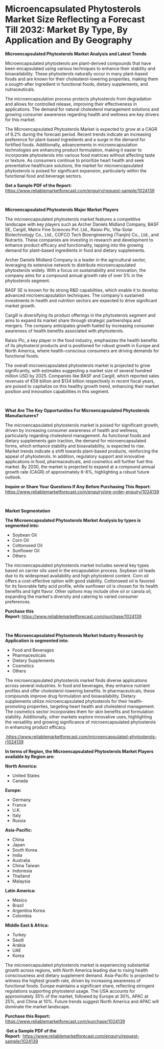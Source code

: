 <p><h1>Microencapsulated Phytosterols Market Size Reflecting a Forecast Till 2032: Market By Type, By Application and By Geography</h1></p><p><strong>Microencapsulated Phytosterols Market Analysis and Latest Trends</strong></p>
<p><p>Microencapsulated phytosterols are plant-derived compounds that have been encapsulated using various techniques to enhance their stability and bioavailability. These phytosterols naturally occur in many plant-based foods and are known for their cholesterol-lowering properties, making them a sought-after ingredient in functional foods, dietary supplements, and nutraceuticals. </p><p>The microencapsulation process protects phytosterols from degradation and allows for controlled release, improving their effectiveness in applications. The demand for natural cholesterol management solutions and growing consumer awareness regarding health and wellness are key drivers for this market.</p><p>The Microencapsulated Phytosterols Market is expected to grow at a CAGR of 6.2% during the forecast period. Recent trends indicate an increasing preference for plant-based ingredients and a surge in the demand for fortified foods. Additionally, advancements in microencapsulation technologies are enhancing product formulation, making it easier to incorporate phytosterols into various food matrices without affecting taste or texture. As consumers continue to prioritize heart health and seek preventative healthcare solutions, the market for microencapsulated phytosterols is poised for significant expansion, particularly within the functional food and beverage sectors.</p></p>
<p><strong>Get a Sample PDF of the Report:&nbsp;</strong> <a href="https://www.reliablemarketforecast.com/enquiry/request-sample/1024139?utm_campaign=1167&utm_medium=2&utm_source=Github&utm_content=ia&utm_term=18042025&utm_id=microencapsulated-phytosterols">https://www.reliablemarketforecast.com/enquiry/request-sample/1024139</a></p>
<p>&nbsp;</p>
<p><strong>Microencapsulated Phytosterols Major Market Players</strong></p>
<p><p>The microencapsulated phytosterols market features a competitive landscape with key players such as Archer Daniels Midland Company, BASF SE, Cargill, Matrix Fine Sciences Pvt. Ltd., Raisio Plc, Vita-Solar Biotechnology Co., Ltd., COFCO Tech Bioengineering (Tianjin) Co., Ltd., and Nutrartis. These companies are investing in research and development to enhance product efficacy and functionality, tapping into the growing demand for plant-based ingredients in food and dietary supplements.</p><p>Archer Daniels Midland Company is a leader in the agricultural sector, leveraging its extensive network to distribute microencapsulated phytosterols widely. With a focus on sustainability and innovation, the company aims for a compound annual growth rate of over 5% in the phytosterols segment. </p><p>BASF SE is known for its strong R&D capabilities, which enable it to develop advanced microencapsulation techniques. The company's sustained investments in health and nutrition sectors are expected to drive significant market growth.</p><p>Cargill is diversifying its product offerings in the phytosterols segment and aims to expand its market share through strategic partnerships and mergers. The company anticipates growth fueled by increasing consumer awareness of health benefits associated with phytosterols.</p><p>Raisio Plc, a key player in the food industry, emphasizes the health benefits of its phytosterol products and is positioned for robust growth in Europe and North America, where health-conscious consumers are driving demands for functional foods.</p><p>The overall microencapsulated phytosterols market is projected to grow significantly, with estimates suggesting a market size of several hundred million USD by 2025. Companies like BASF and Cargill, which reported sales revenues of €59 billion and $134 billion respectively in recent fiscal years, are poised to capitalize on this healthy growth trend, enhancing their market position and innovation capabilities in this segment.</p></p>
<p>&nbsp;</p>
<p><strong>What Are The Key Opportunities For Microencapsulated Phytosterols Manufacturers?</strong></p>
<p><p>The microencapsulated phytosterols market is poised for significant growth, driven by increasing consumer awareness of health and wellness, particularly regarding cholesterol management. As functional foods and dietary supplements gain traction, the demand for microencapsulated forms, which enhance stability and bioavailability, is expected to rise. Market trends indicate a shift towards plant-based products, reinforcing the appeal of phytosterols. In addition, regulatory support and innovative applications in food, pharmaceuticals, and cosmetics will further fuel this market. By 2030, the market is projected to expand at a compound annual growth rate (CAGR) of approximately 6-8%, highlighting a robust future outlook.</p></p>
<p><strong>Inquire or Share Your Questions If Any Before Purchasing This Report:</strong> <a href="https://www.reliablemarketforecast.com/enquiry/pre-order-enquiry/1024139?utm_campaign=1167&utm_medium=2&utm_source=Github&utm_content=ia&utm_term=18042025&utm_id=microencapsulated-phytosterols">https://www.reliablemarketforecast.com/enquiry/pre-order-enquiry/1024139</a></p>
<p>&nbsp;</p>
<p><strong>Market Segmentation</strong></p>
<p><strong>The Microencapsulated Phytosterols Market Analysis by types is segmented into:</strong></p>
<p><ul><li>Soybean Oil</li><li>Corn Oil</li><li>Cottonseed Oil</li><li>Sunflower Oil</li><li>Others</li></ul></p>
<p><p>The microencapsulated phytosterols market includes several key types based on carrier oils used in the encapsulation process. Soybean oil leads due to its widespread availability and high phytosterol content. Corn oil offers a cost-effective option with good stability. Cottonseed oil is favored for its favorable fatty acid profile, while sunflower oil is chosen for its health benefits and light flavor. Other options may include olive oil or canola oil, expanding the market's diversity and catering to varied consumer preferences.</p></p>
<p><strong>Purchase this Report:&nbsp;</strong><a href="https://www.reliablemarketforecast.com/purchase/1024139?utm_campaign=1167&utm_medium=2&utm_source=Github&utm_content=ia&utm_term=18042025&utm_id=microencapsulated-phytosterols">https://www.reliablemarketforecast.com/purchase/1024139</a></p>
<p>&nbsp;</p>
<p><strong>The Microencapsulated Phytosterols Market Industry Research by Application is segmented into:</strong></p>
<p><ul><li>Food and Beverages</li><li>Pharmaceuticals</li><li>Dietary Supplements</li><li>Cosmetics</li><li>Others</li></ul></p>
<p><p>The microencapsulated phytosterols market finds diverse applications across several industries. In food and beverages, they enhance nutrient profiles and offer cholesterol-lowering benefits. In pharmaceuticals, these compounds improve drug formulation and bioavailability. Dietary supplements utilize microencapsulated phytosterols for their health-promoting properties, targeting heart health and cholesterol management. The cosmetics sector incorporates them for skin benefits and formulation stability. Additionally, other markets explore innovative uses, highlighting the versatility and growing significance of microencapsulated phytosterols in enhancing product efficacy.</p></p>
<p><a href="https://www.reliablemarketforecast.com/microencapsulated-phytosterols-r1024139?utm_campaign=1167&utm_medium=2&utm_source=Github&utm_content=ia&utm_term=18042025&utm_id=microencapsulated-phytosterols">&nbsp;https://www.reliablemarketforecast.com/microencapsulated-phytosterols-r1024139</a></p>
<p><strong>In terms of Region, the Microencapsulated Phytosterols Market Players available by Region are:</strong></p>
<p>
    <p> <strong> North America: </strong>
        <ul>
            <li>United States</li>
            <li>Canada</li>
        </ul>
        </p> 
    <p> <strong> Europe: </strong>
        <ul>
            <li>Germany</li>
            <li>France</li>
            <li>U.K.</li>
            <li>Italy</li>
            <li>Russia</li>
        </ul>
        </p> 
    <p> <strong> Asia-Pacific: </strong>
        <ul>
            <li>China</li>
            <li>Japan</li>
            <li>South Korea</li>
            <li>India</li>
            <li>Australia</li>
            <li>China Taiwan</li>
            <li>Indonesia</li>
            <li>Thailand</li>
            <li>Malaysia</li>
        </ul>
        </p> 
    <p> <strong> Latin America: </strong>
        <ul>
            <li>Mexico</li>
            <li>Brazil</li>
            <li>Argentina Korea</li>
            <li>Colombia</li>
        </ul>
        </p> 
    <p> <strong> Middle East & Africa: </strong>
        <ul>
            <li>Turkey</li>
            <li>Saudi</li>
            <li>Arabia</li>
            <li>UAE</li>
            <li>Korea</li>
        </ul>
    </p>
    </p>
<p><p>The microencapsulated phytosterols market is experiencing substantial growth across regions, with North America leading due to rising health consciousness and dietary supplement demand. Asia-Pacific is projected to witness the highest growth rate, driven by increasing awareness of functional foods. Europe maintains a significant share, reflecting stringent regulations supporting phytosterol usage. The USA accounts for approximately 35% of the market, followed by Europe at 30%, APAC at 25%, and China at 10%. Future trends suggest North America and APAC will dominate the market landscape.</p></p>
<p><strong>Purchase this Report: </strong><a href="https://www.reliablemarketforecast.com/purchase/1024139?utm_campaign=1167&utm_medium=2&utm_source=Github&utm_content=ia&utm_term=18042025&utm_id=microencapsulated-phytosterols">https://www.reliablemarketforecast.com/purchase/1024139</a></p>
<p>&nbsp;<strong>Get a Sample PDF of the Report:&nbsp;&nbsp;</strong><a href="https://www.reliablemarketforecast.com/enquiry/request-sample/1024139?utm_campaign=1167&utm_medium=2&utm_source=Github&utm_content=ia&utm_term=18042025&utm_id=microencapsulated-phytosterols">https://www.reliablemarketforecast.com/enquiry/request-sample/1024139</a></p>
<p><strong></strong></p>
<p><p></p><p></p><p></p></p>